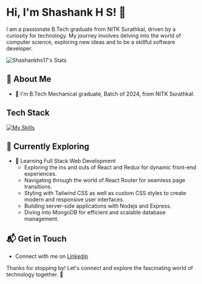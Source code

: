 # Hi, I'm Shashank H S! 👋

I am a passionate B.Tech graduate from NITK Surathkal, driven by a curiosity for technology. 
My journey involves delving into the world of computer science, exploring new ideas and to be a skillful software developer.

![Shashankhs17's Stats](https://github-readme-stats.vercel.app/api?username=Shashankhs17&theme=vue-dark&show_icons=true&hide_border=true&count_private=true)

## 🚀 About Me

- 🔭 I'm B.Tech Mechanical graduate, Batch of 2024, from NITK Surathkal.


## Tech Stack
[![My Skills](https://skillicons.dev/icons?i=js,html,css,nodejs,react,mongodb)](https://skillicons.dev)

## 🌱 Currently Exploring

- 🚀 Learning Full Stack Web Development
  - Exploring the ins and outs of React and Redux for dynamic front-end experiences.
  - Navigating through the world of React Router for seamless page transitions.
  - Styling with Tailwind CSS as well as custom CSS styles to create modern and responsive user interfaces.
  - Building server-side applications with Nodejs and Express.
  - Diving into MongoDB for efficient and scalable database management.


## 📬 Get in Touch

- Connect with me on [Linkedin](https://www.linkedin.com/in/shashank-h-s-hs1712)

Thanks for stopping by! Let's connect and explore the fascinating world of technology together. 🚀



<!--

Here are some ideas to get you started:

- 🔭 I’m currently working on ...
- 🌱 I’m currently learning ...
- 👯 I’m looking to collaborate on ...
- 🤔 I’m looking for help with ...
- 💬 Ask me about ...
- 📫 How to reach me: ...
- 😄 Pronouns: ...
- ⚡ Fun fact: ...
-->

